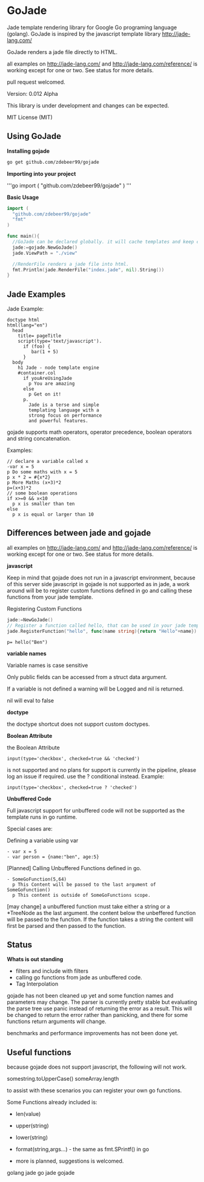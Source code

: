 # GoJade

Jade template rendering library for Google Go programing language (golang). GoJade is inspired by the javascript template library http://jade-lang.com/

GoJade renders a jade file directly to HTML. 

all examples on http://jade-lang.com/ and http://jade-lang.com/reference/ is working except for one or two. See status for more details.

pull request welcomed.

Version: 0.012 Alpha

This library is under development and changes can be expected.

MIT License (MIT)

## Using GoJade

**Installing gojade**

```bash
go get github.com/zdebeer99/gojade 
```

**Importing into your project**

'''go
import (
  "github.com/zdebeer99/gojade"
)
'''

**Basic Usage**

```go
import (
  "github.com/zdebeer99/gojade"
  "fmt"
)

func main(){
  //GoJade can be declared globally. it will cache templates and keep config information for parsing.
  jade:=gojade.NewGoJade()
  jade.ViewPath = "./view"

  //RenderFile renders a jade file into html.
  fmt.Println(jade.RenderFile("index.jade", nil).String())
}

```

## Jade Examples

Jade Example:

```jade
doctype html
html(lang="en")
  head
    title= pageTitle
    script(type='text/javascript').
      if (foo) {
         bar(1 + 5)
      }
  body
    h1 Jade - node template engine
    #container.col
      if youAreUsingJade
        p You are amazing
      else
        p Get on it!
      p.
        Jade is a terse and simple
        templating language with a
        strong focus on performance
        and powerful features.
```

gojade supports math operators, operator precedence, boolean operators and string concatenation.

Examples:

```jade
// declare a variable called x
-var x = 5
p Do some maths with x = 5
p x * 2 = #{x*2}
p More Maths (x+3)*2
p=(x+3)*2
// some boolean operations
if x>=0 && x<10
  p x is smaller than ten
else 
  p x is equal or larger than 10
```


## Differences between jade and gojade

all examples on http://jade-lang.com/ and http://jade-lang.com/reference/ is working except for one or two. See status for more details.

**javascript**

Keep in mind that gojade does not run in a javascript environment, because of this server side javascript in gojade is not supported as in jade, a work around will be to register custom functions defined in go and calling these functions from your jade template.

Registering Custom Functions
```go
jade:=NewGoJade()
// Register a function called hello, that can be used in your jade template
jade.RegisterFunction("hello", func(name string){return "Hello"+name})
```

```jade
p= hello("Ben")
```

**variable names**

Variable names is case sensitive

Only public fields can be accessed from a struct data argument.

If a variable is not defined a warning will be Logged and nil is returned.

nil will eval to false


**doctype**

the doctype shortcut does not support custom doctypes.

**Boolean Attribute**

the Boolean Attribute
```jade
input(type='checkbox', checked=true && 'checked')
```

is not supported and no plans for support is currently in the pipeline, please log an issue if required.
use the ? conditional instead. Example:
```jade
input(type='checkbox', checked=true ? 'checked')
```


**Unbuffered Code**

Full javascript support for unbuffered code will not be supported as the template runs in go runtime.

Special cases are:

Defining a variable using var

```jade
- var x = 5
- var person = {name:"ben", age:5}
```

[Planned] Calling Unbuffered Functions defined in go.

```jade
- SomeGoFunction(5,64)
  p This Content will be passed to the last argument of SomeGoFunction()
  p This content is outside of SomeGoFunctions scope.
```

[may change] a unbuffered function must take either a string or a *TreeNode as the last argument. the content below the unbeffered function will be passed to the function. If the function takes a string the content will first be parsed and then passed to the function.

## Status

**Whats is out standing**

- filters and include with filters
- calling go functions from jade as unbuffered code.
- Tag Interpolation

gojade has not been cleaned up yet and some function names and parameters may change. The parser is currently pretty stable but evaluating the parse tree use panic instead of returning the error as a result. This will be changed to return the error rather than panicking, and there for some functions return arguments will change.

benchmarks and performance improvements has not been done yet.


## Useful functions

because gojade does not support javascript, the following will not work.

somestring.toUpperCase()
someArray.length

to assist with these scenarios you can register your own go functions.

Some Functions already included is:

* len(value)

* upper(string)

* lower(string)

* format(string,args...) - the same as fmt.SPrintf() in go

* more is planned, suggestions is welcomed.



golang jade go jade gojade 
